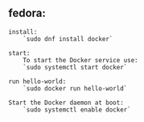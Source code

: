 ## fedora:
	install:
		`sudo dnf install docker`

	start:
		To start the Docker service use:
		`sudo systemctl start docker`

	run hello-world:
		`sudo docker run hello-world`

	Start the Docker daemon at boot:
		`sudo systemctl enable docker`







